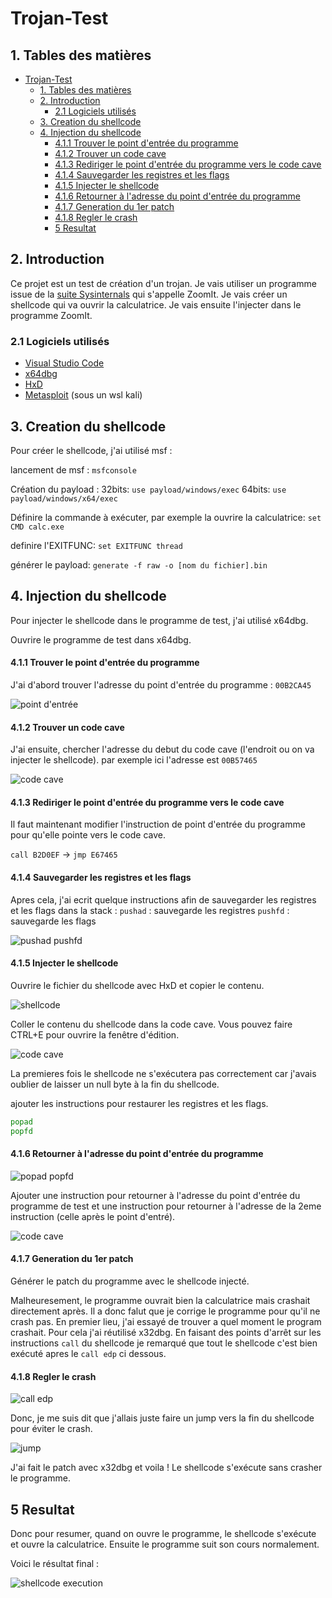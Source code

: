# Trojan-Test

## 1. Tables des matières
- [Trojan-Test](#trojan-test)
  - [1. Tables des matières](#1-tables-des-matières)
  - [2. Introduction](#2-introduction)
    - [2.1 Logiciels utilisés](#21-logiciels-utilisés)
  - [3. Creation du shellcode](#3-creation-du-shellcode)
  - [4. Injection du shellcode](#4-injection-du-shellcode)
      - [4.1.1 Trouver le point d'entrée du programme](#411-trouver-le-point-dentrée-du-programme)
      - [4.1.2 Trouver un code cave](#412-trouver-un-code-cave)
      - [4.1.3 Rediriger le point d'entrée du programme vers le code cave](#413-rediriger-le-point-dentrée-du-programme-vers-le-code-cave)
      - [4.1.4 Sauvegarder les registres et les flags](#414-sauvegarder-les-registres-et-les-flags)
      - [4.1.5 Injecter le shellcode](#415-injecter-le-shellcode)
      - [4.1.6 Retourner à l'adresse du point d'entrée du programme](#416-retourner-à-ladresse-du-point-dentrée-du-programme)
      - [4.1.7 Generation du 1er patch](#417-generation-du-1er-patch)
      - [4.1.8 Regler le crash](#418-regler-le-crash)
    - [5 Resultat](#5-resultat)
  
## 2. Introduction
Ce projet est un test de création d'un trojan.
Je vais utiliser un programme issue de la [suite Sysinternals](https://learn.microsoft.com/en-us/sysinternals/downloads/sysinternals-suite) qui s'appelle ZoomIt.
Je vais créer un shellcode qui va ouvrir la calculatrice.
Je vais ensuite l'injecter dans le programme ZoomIt. 

### 2.1 Logiciels utilisés
- [Visual Studio Code](https://code.visualstudio.com/)
- [x64dbg](https://x64dbg.com/#start)
- [HxD](https://mh-nexus.de/en/hxd/)
- [Metasploit](https://www.metasploit.com/) (sous un wsl kali)

## 3. Creation du shellcode
Pour créer le shellcode, j'ai utilisé msf :

lancement de msf :
    `msfconsole`

Création du payload :
    32bits:
    `use payload/windows/exec`
    64bits:
    `use payload/windows/x64/exec`

Définire la commande à exécuter, par exemple la ouvrire la calculatrice:
    `set CMD calc.exe`

definire l'EXITFUNC:
    `set EXITFUNC thread`

générer le payload:
    `generate -f raw -o [nom du fichier].bin`


## 4. Injection du shellcode
Pour injecter le shellcode dans le programme de test, j'ai utilisé x64dbg.

Ouvrire le programme de test dans x64dbg.

#### 4.1.1 Trouver le point d'entrée du programme

J'ai d'abord trouver l'adresse du point d'entrée du programme : `00B2CA45`

![point d'entrée](img/entrypoint.jpg)

#### 4.1.2 Trouver un code cave

J'ai ensuite, chercher l'adresse du debut du code cave (l'endroit ou on va injecter le shellcode).
par exemple ici l'adresse est `00B57465`

![code cave](img/codecave.jpg)

#### 4.1.3 Rediriger le point d'entrée du programme vers le code cave

Il faut maintenant modifier l'instruction de point d'entrée du programme pour qu'elle pointe vers le code cave.

`call B2D0EF` -> `jmp E67465`

#### 4.1.4 Sauvegarder les registres et les flags

Apres cela, j'ai ecrit quelque instructions afin de sauvegarder les registres et les flags dans la stack :
`pushad` : sauvegarde les registres
`pushfd` : sauvegarde les flags

![pushad pushfd](img/pushad_pushfd.jpg)

#### 4.1.5 Injecter le shellcode

Ouvrire le fichier du shellcode avec HxD et copier le contenu.

![shellcode](img/shellcode.jpg)

Coller le contenu du shellcode dans la code cave.
Vous pouvez faire CTRL+E pour ouvrire la fenêtre d'édition.

![code cave](img/paste.jpg)

La premieres fois le shellcode ne s'exécutera pas correctement car j'avais oublier de laisser un null byte à la fin du shellcode.

ajouter les instructions pour restaurer les registres et les flags.
```asm
popad
popfd
```

#### 4.1.6 Retourner à l'adresse du point d'entrée du programme

![popad popfd](img/popfd_popad.jpg)

Ajouter une instruction pour retourner à l'adresse du point d'entrée du programme de test et une instruction pour retourner à l'adresse de la 2eme instruction (celle après le point d'entré).

![code cave](img/final_codecave.jpg)

#### 4.1.7 Generation du 1er patch

Générer le patch du programme avec le shellcode injecté.

Malheuresement, le programme ouvrait bien la calculatrice mais crashait directement après. Il a donc falut que je corrige le programme pour qu'il ne crash pas.
En premier lieu, j'ai essayé de trouver a quel moment le program crashait. 
Pour cela j'ai réutilisé x32dbg. 
En faisant des points d'arrêt sur les instructions `call` du shellcode je remarqué que tout le shellcode c'est bien exécuté apres le `call edp` ci dessous.

#### 4.1.8 Regler le crash

![call edp](img/shellcode_execution.jpg)

Donc, je me suis dit que j'allais juste faire un jump vers la fin du shellcode pour éviter le crash.

![jump](img/crash_fix.jpg)

J'ai fait le patch avec x32dbg et voila !
Le shellcode s'exécute sans crasher le programme.


## 5 Resultat

Donc pour resumer, quand on ouvre le programme, le shellcode s'exécute et ouvre la calculatrice. Ensuite le programme suit son cours normalement.

Voici le résultat final :

![shellcode execution](img/result.jpg)
